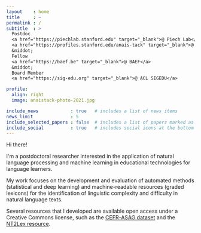 ```yaml
---
layout    : home
title     : ~
permalink : /
subtitle  : >
  Postdoc 
  <a href="https://piechlab.stanford.edu" target="_blank">@ Piech Lab</a>
  <a href="https://profiles.stanford.edu/anais-tack" target="_blank">@ Stanford</a>
  &middot; 
  Fellow
  <a href="https://baef.be" target="_blank">@ BAEF</a>
  &middot; 
  Board Member
  <a href="https://sig-edu.org" target="_blank">@ ACL SIGEDU</a>

profile:
  align: right
  image: anaistack-photo-2021.jpg

include_news            : true   # includes a list of news items
news_limit              : 5
include_selected_papers : false  # includes a list of papers marked as "selected={true}"
include_social          : true   # includes social icons at the bottom of the page
---
```


Hi there!

I'm a postdoctoral researcher interested in the application of natural language processing and machine learning in educational technologies for language learners.

My work focuses on the development and evaluation of automated methods (statistical and deep learning) and machine-readable resources (graded lexicons) for the identification of linguistic complexity and difficulty in natural language texts.

Several resources that I developed are available open access under a Creative Commons license, such as the [CEFR-ASAG dataset](https://github.com/anaistack/cefr-asag-corpus) and the [NT2Lex resource](https://github.com/anaistack/NT2Lex).